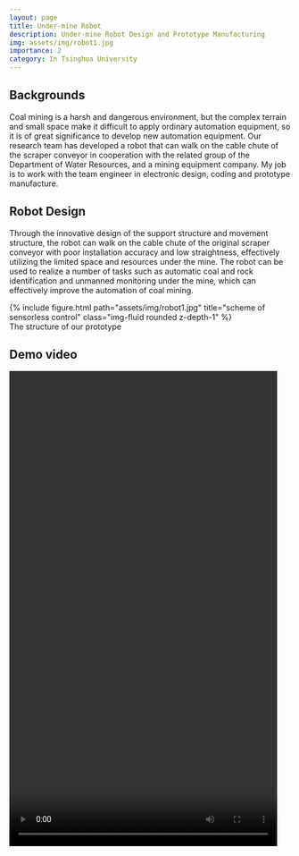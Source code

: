```yaml
---
layout: page
title: Under-mine Robot
description: Under-mine Robot Design and Prototype Manufacturing
img: assets/img/robot1.jpg
importance: 2
category: In Tsinghua University
---
```


## Backgrounds
Coal mining is a harsh and dangerous environment, but the complex terrain and small space make it difficult to apply ordinary automation equipment, so it is of great significance to develop new automation equipment. Our research team has developed a robot that can walk on the cable chute of the scraper conveyor in cooperation with the related group of the Department of Water Resources, and a mining equipment company. My job is to work with the team engineer in electronic design, coding and prototype manufacture.

## Robot Design

 Through the innovative design of the support structure and movement structure, the robot can walk on the cable chute of the original scraper conveyor with poor installation accuracy and low straightness, effectively utilizing the limited space and resources under the mine. The robot can be used to realize a number of tasks such as automatic coal and rock identification and unmanned monitoring under the mine, which can effectively improve the automation of coal mining.

<div class="col-sm mt-3 mt-md-0">
    {% include figure.html path="assets/img/robot1.jpg" title="scheme of sensorless control" class="img-fluid rounded z-depth-1" %}
</div>
<div class="caption">
    The structure of our prototype
</div>

<!-- ## Prototype Manufacture

Making a prototype robot with our own hands is a process full of sweat and joy. Here is a photo me fixing the robot taken by another member of the lab. -->

## Demo video

<video width="480" height="850" controls>
  <source src="robot_demo.mp4" type="video/mp4">
  <source src="robot_demo.webm" type="video/webm">
  <object data="robot_demo.mp4" width="720" height="480">
    <embed src="robot_demo.swf" width="720" height="480">
  </object>
</video>

